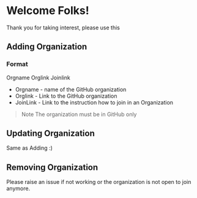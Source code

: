# Welcome Folks!

Thank you for taking interest, please use this

## Adding Organization

### Format

Orgname Orglink Joinlink

- Orgname - name of the GitHub organization
- Orglink - Link to the GitHub organization
- JoinLink - Link to the instruction how to join in an Organization

> Note 
> The organization must be in GitHub only

## Updating Organization

Same as Adding :)

## Removing Organization

Please raise an issue if not working or the organization is not open to join anymore.